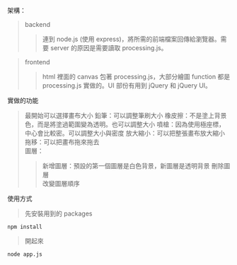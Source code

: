 架構：  

>backend  
>>連到 node.js (使用 express)，將所需的前端檔案回傳給瀏覽器。需要 server 的原因是需要讀取 processing.js。  

>frontend  
>>html 裡面的 canvas 包著 processing.js，大部分繪圖 function 都是 processing.js 實做的。UI 部份有用到 jQuery 和 jQuery UI。 

實做的功能 

>最開始可以選擇畫布大小 
>鉛筆：可以調整筆刷大小 
>橡皮擦：不是塗上背景色，而是將塗過範圍變為透明。也可以調整大小 
>噴槍：因為使用極座標，中心會比較密。可以調整大小與密度 
>放大縮小：可以把整張畫布放大縮小  
>拖移：可以把畫布拖來拖去  
>圖層：  
>>新增圖層：預設的第一個圖層是白色背景，新圖層是透明背景 
>>刪除圖層  
>>改變圖層順序  
  
使用方式  

>先安裝用到的 packages  

    npm install 

>開起來 

    node app.js  
